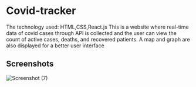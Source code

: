 # Covid-tracker
The technology used: HTML,CSS,React.js
This is a website where real-time data of covid cases
through API is collected and the user can view the count
of active cases, deaths, and recovered patients. A map and
graph are also displayed for a better user interface



## Screenshots
![Screenshot (7)](https://user-images.githubusercontent.com/72190252/154531915-7c94b03c-3c65-4a50-8c35-0aa5c24157fc.png)
